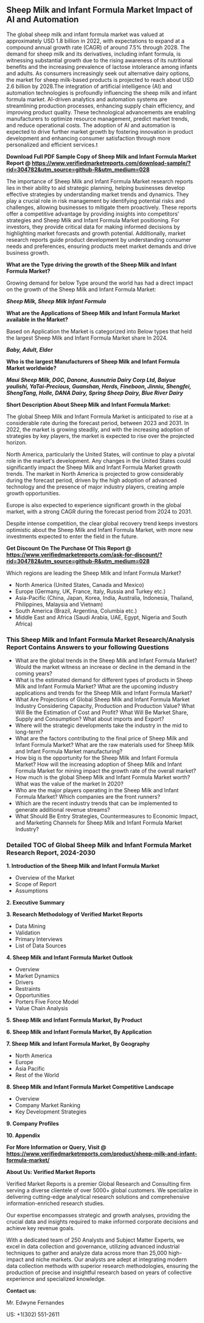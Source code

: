 <h2>Sheep Milk and Infant Formula Market Impact of AI and Automation</h2>The global sheep milk and infant formula market was valued at approximately USD 1.8 billion in 2022, with expectations to expand at a compound annual growth rate (CAGR) of around 7.5% through 2028. The demand for sheep milk and its derivatives, including infant formula, is witnessing substantial growth due to the rising awareness of its nutritional benefits and the increasing prevalence of lactose intolerance among infants and adults. As consumers increasingly seek out alternative dairy options, the market for sheep milk-based products is projected to reach about USD 2.6 billion by 2028.The integration of artificial intelligence (AI) and automation technologies is profoundly influencing the sheep milk and infant formula market. AI-driven analytics and automation systems are streamlining production processes, enhancing supply chain efficiency, and improving product quality. These technological advancements are enabling manufacturers to optimize resource management, predict market trends, and reduce operational costs. The adoption of AI and automation is expected to drive further market growth by fostering innovation in product development and enhancing consumer satisfaction through more personalized and efficient services.t</p><p id="" class=""><strong>Download Full PDF Sample Copy of Sheep Milk and Infant Formula Market Report @ <a href="https://www.verifiedmarketreports.com/download-sample/?rid=304782&utm_source=github-R&utm_medium=028" target="_blank">https://www.verifiedmarketreports.com/download-sample/?rid=304782&utm_source=github-R&utm_medium=028</a></strong></p><p>The importance of&nbsp;Sheep Milk and Infant Formula Market research reports lies in their ability to aid strategic planning, helping businesses develop effective strategies by understanding market trends and dynamics. They play a crucial role in risk management by identifying potential risks and challenges, allowing businesses to mitigate them proactively. These reports offer a competitive advantage by providing insights into competitors' strategies and Sheep Milk and Infant Formula Market positioning. For investors, they provide critical data for making informed decisions by highlighting market forecasts and growth potential. Additionally, market research reports guide product development by understanding consumer needs and preferences, ensuring products meet market demands and drive business growth.</p><p><strong>What are the&nbsp;Type driving the growth of the Sheep Milk and Infant Formula Market?</strong></p><p id="" class="">Growing demand for below Type around the world has had a direct impact on the growth of the Sheep Milk and Infant Formula Market:</p><em><strong>Sheep Milk, Sheep Milk Infant Formula</strong></em></p><strong>What are the&nbsp;Applications&nbsp;of Sheep Milk and Infant Formula Market available in the Market?</strong></p><p id="" class="">Based on Application the Market is categorized into Below types that held the largest Sheep Milk and Infant Formula Market share In 2024.</p><em><strong>Baby, Adult, Elder</strong></em></p><strong>Who is the largest Manufacturers of Sheep Milk and Infant Formula Market worldwide?</strong></p><p><em><strong>Maui Sheep Milk, DGC, Danone, Ausnutria Dairy Corp Ltd, Baiyue youlishi, YaTai-Precious, Guanshan, Herds, Fineboon, Jinniu, Shengfei, ShengTang, Holle, DANA Dairy, Spring Sheep Dairy, Blue River Dairy</strong></em></p><p id="" class=""><strong>Short Description About Sheep Milk and Infant Formula Market:</strong></p><p>The global Sheep Milk and Infant Formula Market is anticipated to rise at a considerable rate during the forecast period, between 2023 and 2031. In 2022, the market is growing steadily, and with the increasing adoption of strategies by key players, the market is expected to rise over the projected horizon.</p><p>North America, particularly the United States, will continue to play a pivotal role in the market's development. Any changes in the United States could significantly impact the Sheep Milk and Infant Formula Market growth trends. The market in North America is projected to grow considerably during the forecast period, driven by the high adoption of advanced technology and the presence of major industry players, creating ample growth opportunities.</p><p>Europe is also expected to experience significant growth in the global market, with a strong CAGR during the forecast period from 2024 to 2031.</p><p>Despite intense competition, the clear global recovery trend keeps investors optimistic about the Sheep Milk and Infant Formula Market, with more new investments expected to enter the field in the future.</p><p id="" class=""><strong>Get Discount On The Purchase Of This Report @ <a href="https://www.verifiedmarketreports.com/ask-for-discount/?rid=304782&utm_source=github-R&utm_medium=028" target="_blank">https://www.verifiedmarketreports.com/ask-for-discount/?rid=304782&utm_source=github-R&utm_medium=028</a></strong></p>Which regions are leading the Sheep Milk and Infant Formula Market?</p><ul><li>North America (United States, Canada and Mexico)</li><li>Europe (Germany, UK, France, Italy, Russia and Turkey etc.)</li><li>Asia-Pacific (China, Japan, Korea, India, Australia, Indonesia, Thailand, Philippines, Malaysia and Vietnam)</li><li>South America (Brazil, Argentina, Columbia etc.)</li><li>Middle East and Africa (Saudi Arabia, UAE, Egypt, Nigeria and South Africa)</li></ul><h3 id="" class="">This Sheep Milk and Infant Formula Market Research/Analysis Report Contains Answers to your following Questions</h3><ul><li>What are the global trends in the Sheep Milk and Infant Formula Market? Would the market witness an increase or decline in the demand in the coming years?</li><li>What is the estimated demand for different types of products in Sheep Milk and Infant Formula Market? What are the upcoming industry applications and trends for the Sheep Milk and Infant Formula Market?</li><li>What Are Projections of Global Sheep Milk and Infant Formula Market Industry Considering Capacity, Production and Production Value? What Will Be the Estimation of Cost and Profit? What Will Be Market Share, Supply and Consumption? What about imports and Export?</li><li>Where will the strategic developments take the industry in the mid to long-term?</li><li>What are the factors contributing to the final price of Sheep Milk and Infant Formula Market? What are the raw materials used for Sheep Milk and Infant Formula Market manufacturing?</li><li>How big is the opportunity for the Sheep Milk and Infant Formula Market? How will the increasing adoption of Sheep Milk and Infant Formula Market for mining impact the growth rate of the overall market?</li><li>How much is the global Sheep Milk and Infant Formula Market worth? What was the value of the market In 2020?</li><li>Who are the major players operating in the Sheep Milk and Infant Formula Market? Which companies are the front runners?</li><li>Which are the recent industry trends that can be implemented to generate additional revenue streams?</li><li>What Should Be Entry Strategies, Countermeasures to Economic Impact, and Marketing Channels for Sheep Milk and Infant Formula Market Industry?</li></ul><h3 id="" class="">Detailed TOC of Global Sheep Milk and Infant Formula Market Research Report, 2024-2030</h3><p id="" class=""><strong>1. Introduction of the Sheep Milk and Infant Formula Market</strong></p><ul><li>Overview of the Market</li><li>Scope of Report</li><li>Assumptions</li></ul><p id="" class=""><strong>2. Executive Summary</strong></p><p id="" class=""><strong>3. Research Methodology of Verified Market Reports</strong></p><ul><li>Data Mining</li><li>Validation</li><li>Primary Interviews</li><li>List of Data Sources</li></ul><p id="" class=""><strong>4. Sheep Milk and Infant Formula Market Outlook</strong></p><ul><li>Overview</li><li>Market Dynamics</li><li>Drivers</li><li>Restraints</li><li>Opportunities</li><li>Porters Five Force Model</li><li>Value Chain Analysis</li></ul><p id="" class=""><strong>5. Sheep Milk and Infant Formula Market, By Product</strong></p><p id="" class=""><strong>6. Sheep Milk and Infant Formula Market, By Application</strong></p><p id="" class=""><strong>7. Sheep Milk and Infant Formula Market, By Geography</strong></p><ul><li>North America</li><li>Europe</li><li>Asia Pacific</li><li>Rest of the World</li></ul><p id="" class=""><strong>8. Sheep Milk and Infant Formula Market Competitive Landscape</strong></p><ul><li>Overview</li><li>Company Market Ranking</li><li>Key Development Strategies</li></ul><p id="" class=""><strong>9. Company Profiles</strong></p><p id="" class=""><strong>10. Appendix</strong></p><p id="" class=""><strong>For More Information or Query, Visit @ <a href="https://www.verifiedmarketreports.com/product/sheep-milk-and-infant-formula-market/" target="_blank">https://www.verifiedmarketreports.com/product/sheep-milk-and-infant-formula-market/</a></strong></p><p id="" class=""><strong>About Us: Verified Market Reports</strong></p><p id="" class="">Verified Market Reports is a premier Global Research and Consulting firm serving a diverse clientele of over 5000+ global customers. We specialize in delivering cutting-edge analytical research solutions and comprehensive information-enriched research studies.</p><p id="" class="">Our expertise encompasses strategic and growth analyses, providing the crucial data and insights required to make informed corporate decisions and achieve key revenue goals.</p><p id="" class="">With a dedicated team of 250 Analysts and Subject Matter Experts, we excel in data collection and governance, utilizing advanced industrial techniques to gather and analyze data across more than 25,000 high-impact and niche markets. Our analysts are adept at integrating modern data collection methods with superior research methodologies, ensuring the production of precise and insightful research based on years of collective experience and specialized knowledge.</p><p id="" class=""><strong>Contact us:</strong></p><p id="" class="">Mr. Edwyne Fernandes</p><p id="" class="">US: +1(302) 551-2611</p>